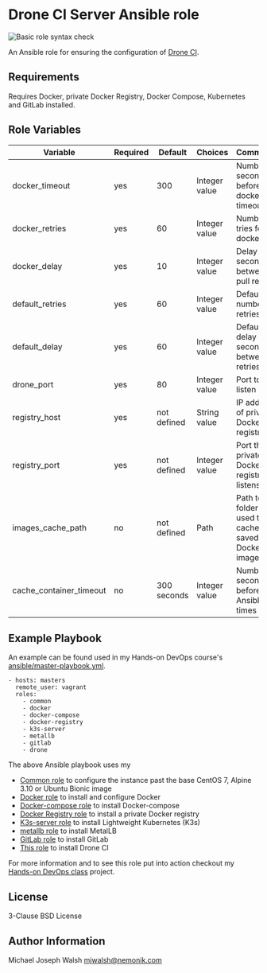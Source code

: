 # Drone CI Server Ansible role

![Basic role syntax check](https://github.com/nemonik/drone-role/workflows/Basic%20role%20syntax%20check/badge.svg)

An Ansible role for ensuring the configuration of [Drone CI](https://drone.io/).

## Requirements

Requires Docker, private Docker Registry, Docker Compose, Kubernetes and GitLab installed.

## Role Variables

| Variable                | Required | Default     | Choices       | Comments                                         |
|-------------------------|----------|-------------|---------------|--------------------------------------------------|
| docker_timeout          | yes      | 300         | Integer value | Number of seconds before docker pull timeout     |
| docker_retries          | yes      | 60          | Integer value | Number of tries for docker pull                  |
| docker_delay            | yes      | 10          | Integer value | Delay in seconds between pull retries            |
| default_retries         | yes      | 60          | Integer value | Default number of retries                        |
| default_delay           | yes      | 60          | Integer value | Default delay in seconds between retries         |
| drone_port              | yes      | 80          | Integer value | Port to listen on                                |
| registry_host           | yes      | not defined | String value  | IP address of private Docker registry            |
| registry_port           | yes      | not defined | Integer value | Port the private Docker registry listens on      |
| images_cache_path       | no       | not defined | Path          | Path to folder used to cache saved Docker images |
| cache_container_timeout | no       | 300 seconds | Integer value | Number of seconds before Ansible times out       |

## Example Playbook

An example can be found used in my Hands-on DevOps course's [ansible/master-playbook.yml](https://github.com/nemonik/hands-on-DevOps/blob/master/ansible/master-playbook.yml).

```
- hosts: masters
  remote_user: vagrant
  roles:
    - common
    - docker
    - docker-compose
    - docker-registry
    - k3s-server
    - metallb
    - gitlab
    - drone
```

The above Ansible playbook uses my 

- [Common role](https://github.com/nemonik/common-role) to configure the instance past the base CentOS 7, Alpine 3.10 or Ubuntu Bionic image
- [Docker role](https://github.com/nemonik/docker-role) to install and configure Docker
- [Docker-compose role](https://github.com/nemonik/docker-compose-role) to install Docker-compose
- [Docker Registry role](https://github.com/nemonik/docker-registry-role) to install a private Docker registry
- [K3s-server role](https://github.com/nemonik/k3s-server-role) to install Lightweight Kubernetes (K3s)
- [metallb role](https://github.com/nemonik/metallb-role) to install MetalLB 
- [GitLab role](https://github.com/nemonik/gitlab-role) to install GitLab
- [This role](https://github.com/nemonik/drone-role) to install Drone CI

For more information and to see this role put into action checkout my [Hands-on DevOps class](https://github.com/nemonik/hands-on-DevOps) project.

## License

3-Clause BSD License

## Author Information

Michael Joseph Walsh <mjwalsh@nemonik.com>
